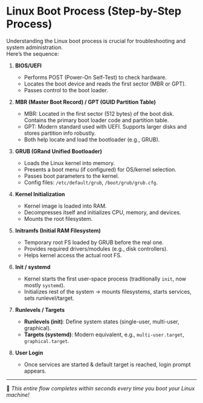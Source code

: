 # Linux Boot Process (Step-by-Step Process)

Understanding the Linux boot process is crucial for troubleshooting and system administration.  
Here’s the sequence:

1. **BIOS/UEFI**
   - Performs POST (Power-On Self-Test) to check hardware.
   - Locates the boot device and reads the first sector (MBR or GPT).
   - Passes control to the boot loader.

2. **MBR (Master Boot Record) / GPT (GUID Partition Table)**
   - MBR: Located in the first sector (512 bytes) of the boot disk. Contains the primary boot loader code and partition table.
   - GPT: Modern standard used with UEFI. Supports larger disks and stores partition info robustly.
   - Both help locate and load the bootloader (e.g., GRUB).

3. **GRUB (GRand Unified Bootloader)**
   - Loads the Linux kernel into memory.
   - Presents a boot menu (if configured) for OS/kernel selection.
   - Passes boot parameters to the kernel.  
   - Config files: `/etc/default/grub`, `/boot/grub/grub.cfg`.

4. **Kernel Initialization**
   - Kernel image is loaded into RAM.
   - Decompresses itself and initializes CPU, memory, and devices.
   - Mounts the root filesystem.

5. **Initramfs (Initial RAM Filesystem)**
   - Temporary root FS loaded by GRUB before the real one.
   - Provides required drivers/modules (e.g., disk controllers).
   - Helps kernel access the actual root FS.

6. **Init / systemd**
   - Kernel starts the first user-space process (traditionally `init`, now mostly `systemd`).
   - Initializes rest of the system → mounts filesystems, starts services, sets runlevel/target.

7. **Runlevels / Targets**
   - **Runlevels (init)**: Define system states (single-user, multi-user, graphical).  
   - **Targets (systemd)**: Modern equivalent, e.g., `multi-user.target`, `graphical.target`.

8. **User Login**
   - Once services are started & default target is reached, login prompt appears.

---

📌 *This entire flow completes within seconds every time you boot your Linux machine!*
